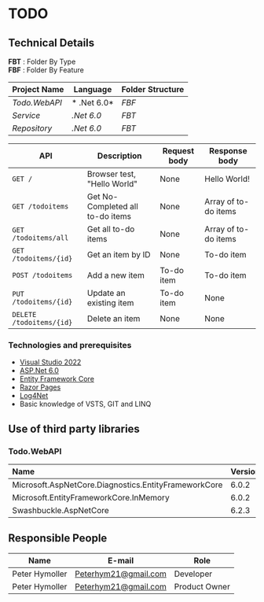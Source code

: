 # TODO


## Technical Details

**FBT** : Folder By Type  
**FBF** : Folder By Feature  

|Project Name|Language|Folder Structure|
|-|-|-|
|*Todo.WebAPI*|* .Net 6.0*|*FBF*|
|*Service*|*.Net 6.0*|*FBT*|
|*Repository*|*.Net 6.0*|*FBT*| 


| API                      | Description                      | Request body | Response body        |
| ------------------------ | -------------------------------- | ------------ | -------------------- |
| `GET /`                  | Browser test, "Hello World"      | None         | Hello World!         |
| `GET /todoitems`         | Get No-Completed all to-do items | None         | Array of to-do items |
| `GET /todoitems/all`     | Get all to-do items              | None         | Array of to-do items |
| `GET /todoitems/{id}`    | Get an item by ID                | None         | To-do item           |
| `POST /todoitems`        | Add a new item                   | To-do item   | To-do item           |
| `PUT /todoitems/{id}`    | Update an existing item          | To-do item   | None                 |
| `DELETE /todoitems/{id}` | Delete an item                   | None         | None                 |



### Technologies and prerequisites


- [Visual Studio 2022](https://visualstudio.microsoft.com/vs/)
- [ASP.Net 6.0](https://docs.microsoft.com/en-us/aspnet/core/getting-started/?view=aspnetcore-6.0&tabs=windows)
- [Entity Framework Core](https://docs.microsoft.com/en-us/ef/core/)
- [Razor Pages](https://www.learnrazorpages.com/)
- [Log4Net](https://logging.apache.org/log4net/)
- Basic knowledge of VSTS, GIT and LINQ


## Use of third party libraries

### Todo.WebAPI
| Name                                                 | Version |
| :--------------------------------------------------- | :------ |
| Microsoft.AspNetCore.Diagnostics.EntityFrameworkCore | 6.0.2   |
| Microsoft.EntityFrameworkCore.InMemory               | 6.0.2   |
| Swashbuckle.AspNetCore                               | 6.2.3   |

## Responsible People  


|Name|E-mail|Role|
|-|-|-|
|Peter Hymoller|Peterhym21@gmail.com|Developer|
|Peter Hymoller|Peterhym21@gmail.com|Product Owner|